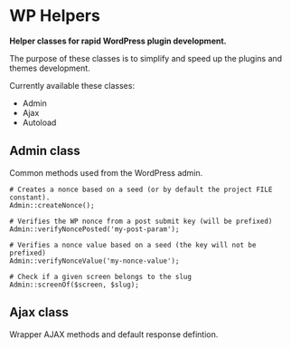# WP Helpers

**Helper classes for rapid WordPress plugin development.**

The purpose of these classes is to simplify and speed up the plugins and themes development.

Currently available these classes:

* Admin
* Ajax
* Autoload

## Admin class

Common methods used from the WordPress admin.

```
# Creates a nonce based on a seed (or by default the project FILE constant).
Admin::createNonce();

# Verifies the WP nonce from a post submit key (will be prefixed)
Admin::verifyNoncePosted('my-post-param');

# Verifies a nonce value based on a seed (the key will not be prefixed)
Admin::verifyNonceValue('my-nonce-value');

# Check if a given screen belongs to the slug
Admin::screenOf($screen, $slug);
```

## Ajax class

Wrapper AJAX methods and default response defintion.
